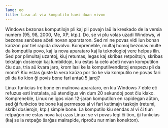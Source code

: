 ```yaml
---
lang: eo
title: Lasu al via komputilo havi duan vivon
---
```


Windows bezonas komputilojn pli kaj pli povajn laŭ la kreskado de la versia numero (95, 98, 2000, Me, XP, ktp.). Do, se vi plu volas uzadi Windows, vi bezonas senĉese aĉeti novan aparataron. Sed mi ne povas vidi iun bonan kaŭzon por tiel rapida disvolvo. Kompreneble, multaj homoj bezonas multe da komputila povo, kaj la nova aparataro kaj la teknologioj vere helpas ilin. Sed por plimultaj uzantoj, kiuj retumas, legas kaj skribas retpoŝtojn, skribas tekstajn dosierojn kaj lumbildojn, kiu estas la celo aĉeti novan komputilon ĉiu dua, tria aŭ kvara jaro, krom lasi ke la komputilvendistoj enspezu pli da mono? Kiu estas ĝuste la vera kaŭzo por tio ke via komputilo ne povas fari pli da tio kion ĝi povis bone fari antaŭ 5 jaroj?

Linux funkcias tre bone en malnova aparataro, en kiu Windows 7 eble eĉ refuzus esti instalata, aŭ atendigus vin dum 20 sekundoj post ĉiu klako. Kompreneble, Linux ne igos vian 12-jaran komputilon en rapidegan aŭton, sed ĝi funkcios tre bone kaj permesos al vi fari kutimajn taskojn (retumi, skribi dosierojn, ktp.) simple bone. La komputilo kiu sendas al vi ĉi tiun retpaĝon ne estas nova kaj uzas Linux: se vi povas legi ĉi tion, ĝi funkcias (kaj se la retpaĝo ŝarĝas malrapide, riproĉu nur mian konekton).





